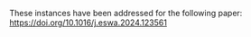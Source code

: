 These instances have been addressed for the following paper:
https://doi.org/10.1016/j.eswa.2024.123561
